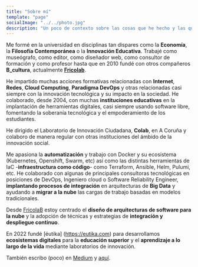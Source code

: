 ```yaml
---
title: "Sobre mí"
template: "page"
socialImage: "../../photo.jpg"
description: "Un poco de contexto sobre las cosas que he hecho y las que me gustaría hacer."
---
```


Me formé en la universidad en disciplinas tan dispares como la **Economía**, la **Filosofía Contemporánea** o la **Innovación Educativa**. Trabajé como museógrafo, como editor, como diseñador web, como consultor de formación y como profesor hasta que en 2010 fundé con otros compañeros **B_cultura**, actualmente [**Fricolab**](https://fricolab.com).

He impartido muchas acciones formativas relacionadas con **Internet**, **Redes**, **Cloud Computing**, **Paradigma DevOps** y otras relacionadas casi siempre con la innovación tecnológica y su impacto en la sociedad. He colaborado, desde 2004, con muchas **instituciones educativas** en la implantación de herramientas digitales, casi siempre usando software libre, fomentando la soberanía tecnológica y el empoderamiento de los estudiantes.

He dirigido el Laboratorio de Innovación Ciudadana, **Colab**, en A Coruña y colaboro de manera regular con otras instituciones del ámbido de la innovación social.


Me apasiona la **automatización** y trabajo con Docker y su ecosistema (Kubernetes, Openshift, Swarm, etc) así como las distintas herramientas de IaC -**infraestructura como código**- como Terraform, Ansible, Helm, Pulumi, etc. He colaborado con algunas de principales consultoras tecnológicas en posiciones de DevOps, Ingeniero cloud o Software Reliability Engineer, **implantando procesos de integración** en arquitecturas de **Big Data** y ayudando a **migrar a la nube** las cargas de trabajo basadas en modelos tradicionales.

Desde [FricolaB](https://fricolab.com) estoy centrado el **diseño de arquitecturas de software para la nube** y la adopción de técnicas y estrategias de **integración y despliegue continuo**.

En 2022 fundé [éutika] (https://eutika.com) para desarrollamos **ecosistemas digitales** para la **educación superior** y el **aprendizaje a lo largo de la vida** mediante laboratorios de innovación.

También escribo (poco) en [Medium](https://medium.com/@dalareo) y [aquí](https://dalareo.wordpress.com/).
